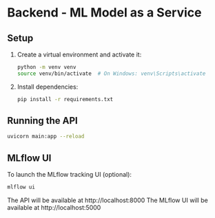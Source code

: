 # Backend - ML Model as a Service

## Setup

1. Create a virtual environment and activate it:
   ```sh
   python -m venv venv
   source venv/bin/activate  # On Windows: venv\Scripts\activate
   ```

2. Install dependencies:
   ```sh
   pip install -r requirements.txt
   ```

## Running the API

```sh
uvicorn main:app --reload
```

## MLflow UI

To launch the MLflow tracking UI (optional):
```sh
mlflow ui
```

The API will be available at http://localhost:8000
The MLflow UI will be available at http://localhost:5000 